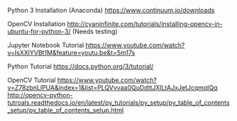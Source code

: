 Python 3 Installation (Anaconda)
     https://www.continuum.io/downloads

OpenCV Installation
     http://cyaninfinite.com/tutorials/installing-opencv-in-ubuntu-for-python-3/ (Needs testing)

Jupyter Notebook Tutorial
     https://www.youtube.com/watch?v=IsXXlYVBt1M&feature=youtu.be&t=5m17s
     
Python Tutorial
     https://docs.python.org/3/tutorial/
     
OpenCV Tutorial
     https://www.youtube.com/watch?v=Z78zbnLlPUA&index=1&list=PLQVvvaa0QuDdttJXlLtAJxJetJcqmqlQq
     http://opencv-python-tutroals.readthedocs.io/en/latest/py_tutorials/py_setup/py_table_of_contents_setup/py_table_of_contents_setup.html
